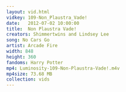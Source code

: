 ```yaml
---
layout: vid.html
vidkey: 109-Non_Plaustra_Vade!
date:   2012-07-02 10:00:00
title:  Non Plaustra Vade!
creators: Shimmertwins and Lindsey Lee
song: No Cars Go
artist: Arcade Fire
width: 848
height: 360
fandoms: Harry Potter
mp4: Luminosity-109-Non-Plaustra-Vade!.m4v
mp4size: 73.68 MB
collection: vids
---
```


  <div>
  
  </div>
  
